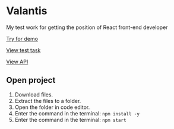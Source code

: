 # Valantis
My test work for getting the position of React front-end developer

[Try for demo](http://valantis.zaur-dev.ru/)

[View test task](https://docs.google.com/document/d/16EvmUofUMZtj8nrfzLIkRb8NVV9tIHMr/edit?usp=drive_link&ouid=110804059676034088486&rtpof=true&sd=true)

[View API](https://docs.google.com/document/d/1qQ4wLrOclGxr7VeME89ThOhfbZshUf4S/edit?usp=drive_link&ouid=110804059676034088486&rtpof=true&sd=true)

## Open project

1. Download files.
2. Extract the files to a folder.
3. Open the folder in code editor.
4. Enter the command in the terminal:
   `npm install -y`
5. Enter the command in the terminal:
   `npm start`
